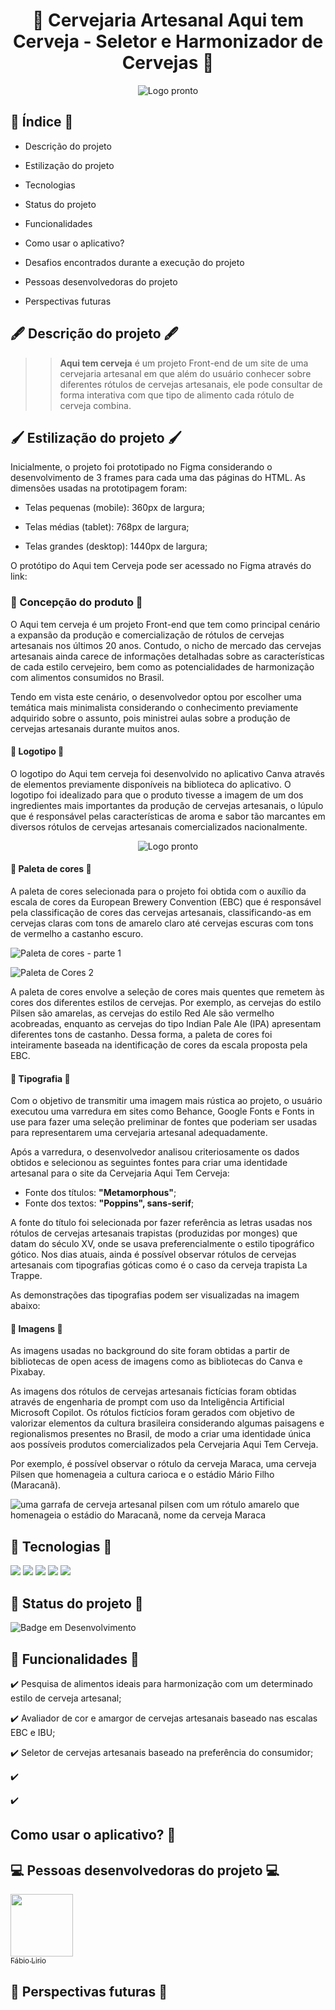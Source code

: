 <h1 align="center"> 🍺 Cervejaria Artesanal Aqui tem Cerveja - Seletor e Harmonizador de Cervejas 🍺 </h1>

<div align="center">

![Logo pronto](https://github.com/user-attachments/assets/bd76f455-a50e-447b-9c67-f17a2919eaca)

</div>

<h2> 📖 Índice 📖 </h2>

- Descrição do projeto

- Estilização do projeto

- Tecnologias
  
- Status do projeto

- Funcionalidades

- Como usar o aplicativo?

- Desafios encontrados durante a execução do projeto
  
- Pessoas desenvolvedoras do projeto

- Perspectivas futuras



<h2> 🖋️ Descrição do projeto 🖋️ </h2>

>>**Aqui tem cerveja** é um projeto Front-end de um site de uma cervejaria artesanal em que além do usuário conhecer sobre diferentes rótulos de cervejas artesanais, ele pode consultar de forma interativa com que tipo de alimento cada rótulo de cerveja combina.</p>

<h2> 🖌️  Estilização do projeto 🖌️ </h2>

Inicialmente, o projeto foi prototipado no Figma considerando o desenvolvimento de 3 frames para cada uma das páginas do HTML. As dimensões usadas na prototipagem foram:

- Telas pequenas (mobile): 360px de largura;

- Telas médias (tablet): 768px de largura;

- Telas grandes (desktop): 1440px de largura;

O protótipo do Aqui tem Cerveja pode ser acessado no Figma através do link: 

<h3> 	💭 Concepção do produto 	💭 </h3>

O Aqui tem cerveja é um projeto Front-end que tem como principal cenário a expansão da produção e comercialização de rótulos de cervejas artesanais nos últimos 20 anos. Contudo, o nicho de mercado das cervejas artesanais ainda carece de informações detalhadas sobre as características de cada estilo cervejeiro, bem como as potencialidades de harmonização com alimentos consumidos no Brasil.

Tendo em vista este cenário, o desenvolvedor optou por escolher uma temática mais minimalista considerando o conhecimento previamente adquirido sobre o assunto, pois ministrei aulas sobre a produção de cervejas artesanais durante muitos anos.

<h4> 🤔 Logotipo 🤔 </h4>

O logotipo do Aqui tem cerveja foi desenvolvido no aplicativo Canva através de elementos previamente disponíveis na biblioteca do aplicativo. O logotipo foi idealizado para que o produto tivesse a imagem de um dos ingredientes mais importantes da produção de cervejas artesanais, o lúpulo que é responsável pelas características de aroma e sabor tão marcantes em diversos rótulos de cervejas artesanais comercializados nacionalmente.

<div align="center">

![Logo pronto](https://github.com/user-attachments/assets/bd76f455-a50e-447b-9c67-f17a2919eaca)


</div>

<h4> 🤔 Paleta de cores 🤔 </h4>

A paleta de cores selecionada para o projeto foi obtida com o auxílio da escala de cores da European Brewery Convention (EBC) que é responsável pela classificação de cores das cervejas artesanais, classificando-as em cervejas claras com tons de amarelo claro até cervejas escuras com tons de vermelho a castanho escuro.

![Paleta de cores - parte 1](https://github.com/user-attachments/assets/5db12aa4-0966-46e7-a0c9-1c8dd307b34a)

![Paleta de Cores 2](https://github.com/user-attachments/assets/f5124a3a-2887-4af5-b058-d89329f17383)

A paleta de cores envolve a seleção de cores mais quentes que remetem às cores dos diferentes estilos de cervejas. Por exemplo, as cervejas do estilo Pilsen são amarelas, as cervejas do estilo Red Ale são vermelho acobreadas, enquanto as cervejas do tipo Indian Pale Ale (IPA) apresentam diferentes tons de castanho. Dessa forma, a paleta de cores foi inteiramente baseada na identificação de cores da escala proposta pela EBC.

<h4> 🤔 Tipografia 🤔 </h4>

Com o objetivo de transmitir uma imagem mais rústica ao projeto, o usuário executou uma varredura em sites como Behance, Google Fonts e Fonts in use para fazer uma seleção preliminar de fontes que poderiam ser usadas para representarem uma cervejaria artesanal adequadamente.


Após a varredura, o desenvolvedor analisou criteriosamente os dados obtidos e selecionou as seguintes fontes para criar uma identidade artesanal para o site da Cervejaria Aqui Tem Cerveja:

- Fonte dos títulos: **"Metamorphous"**;
- Fonte dos textos: **"Poppins", sans-serif**;

A fonte do título foi selecionada por fazer referência as letras usadas nos rótulos de cervejas artesanais trapistas (produzidas por monges) que datam do século XV, onde se usava preferencialmente o estilo tipográfico gótico. Nos dias atuais, ainda é possível observar rótulos de cervejas artesanais com tipografias góticas como é o caso da cerveja trapista La Trappe.

As demonstrações das tipografias podem ser visualizadas na imagem abaixo:



<h4> 🤔 Imagens 🤔 </h4>

As imagens usadas no background do site foram obtidas a partir de bibliotecas de open acess de imagens como as bibliotecas do Canva e Pixabay.

As imagens dos rótulos de cervejas artesanais fictícias foram obtidas através de engenharia de prompt com uso da Inteligência Artificial Microsoft Copilot. Os rótulos fictícios foram gerados com objetivo de valorizar elementos da cultura brasileira considerando algumas paisagens e regionalismos presentes no Brasil, de modo a criar uma identidade única aos possíveis produtos comercializados pela Cervejaria Aqui Tem Cerveja.

Por exemplo, é possível observar o rótulo da cerveja Maraca, uma cerveja Pilsen que homenageia a cultura carioca e o estádio Mário Filho (Maracanã).

![uma garrafa de cerveja artesanal pilsen com um rótulo amarelo que homenageia o estádio do Maracanã, nome da cerveja Maraca](https://github.com/user-attachments/assets/c25e03df-f2d8-4754-9826-bbf0db373bc4)


<h2> 🚀 Tecnologias 🚀</h2>

<div>

<img src="https://img.shields.io/badge/HTML-orange?style=for-the-badge&logo=html5&logoColor=white">
<img src="https://img.shields.io/badge/CSS-blue?&style=for-the-badge&logo=css3&logoColor=white">
<img src="https://img.shields.io/badge/JavaScript-F7DF1E?style=for-the-badge&logo=javascript&logoColor=black">
<img src="https://img.shields.io/badge/OpenAI-white?style=for-the-badge&logo=openai&logoColor=black">
<img src="https://img.shields.io/badge/Figma-gray?style=for-the-badge&logo=figma&logoColor=white">
  
</div>

<h2> 🚧 Status do projeto 🚧 </h2>

<div>
  
![Badge em Desenvolvimento](http://img.shields.io/static/v1?label=STATUS&message=EM%20DESENVOLVIMENTO&color=GREEN&style=for-the-badge)
  
</div>

<h2> 🎵 Funcionalidades 🎵 </h2>

:heavy_check_mark: Pesquisa de alimentos ideais para harmonização com um determinado estilo de cerveja artesanal;

:heavy_check_mark: Avaliador de cor e amargor de cervejas artesanais baseado nas escalas EBC e IBU;

:heavy_check_mark: Seletor de cervejas artesanais baseado na preferência do consumidor;

:heavy_check_mark: 

:heavy_check_mark: 


<h2> Como usar o aplicativo? 💨 </h2>


<h2> 💻 Pessoas desenvolvedoras do projeto 💻</h2>

[<img src="https://avatars.githubusercontent.com/u/140852220?s=400&u=c03075cdb745198fe290f16fd7a345907cae4c89&v=4" width=100><br><sub>Fábio Lirio</sub>](https://github.com/FabioLiriodev)

<h2> 🔭 Perspectivas futuras 🔭 </h2>



